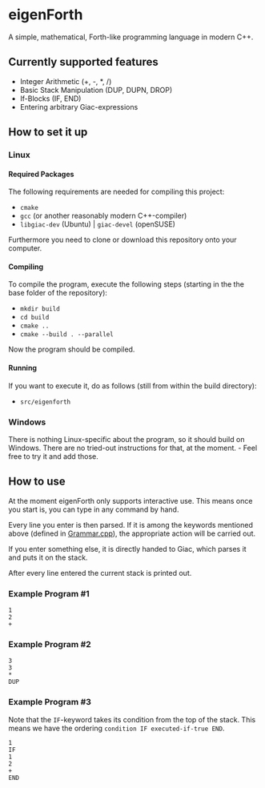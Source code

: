 # eigenForth

A simple, mathematical, Forth-like programming language in modern C++.

## Currently supported features

- Integer Arithmetic (+, -, *, /)
- Basic Stack Manipulation (DUP, DUPN, DROP)
- If-Blocks (IF, END)
- Entering arbitrary Giac-expressions

## How to set it up
### Linux
#### Required Packages
The following requirements are needed for compiling this project:

- `cmake`
- `gcc` (or another reasonably modern C++-compiler)
- `libgiac-dev` (Ubuntu) | `giac-devel` (openSUSE)

Furthermore you need to clone or download this repository onto your computer.

#### Compiling

To compile the program, execute the following steps (starting in the the base folder of the repository):

- `mkdir build`
- `cd build`
- `cmake ..`
- `cmake --build . --parallel`

Now the program should be compiled.

#### Running
If you want to execute it, do as follows (still from within the build directory):

- `src/eigenforth`

### Windows
There is nothing Linux-specific about the program, so it should build on Windows.
There are no tried-out instructions for that, at the moment. - Feel free to try it and add those.


## How to use

At the moment eigenForth only supports interactive use.
This means once you start is, you can type in any command by hand.

Every line you enter is then parsed. If it is among the keywords mentioned above 
(defined in [Grammar.cpp](src/Grammar.cpp)), the appropriate action will be carried out.

If you enter something else, it is directly handed to Giac, which parses it and puts it on the stack.

After every line entered the current stack is printed out.

### Example Program #1

```
1
2
+
```

### Example Program #2

```
3
3
*
DUP
```

### Example Program #3

Note that the `IF`-keyword takes its condition from the top of the stack.
This means we have the ordering `condition IF executed-if-true END`.

```
1
IF
1
2
+
END
```
